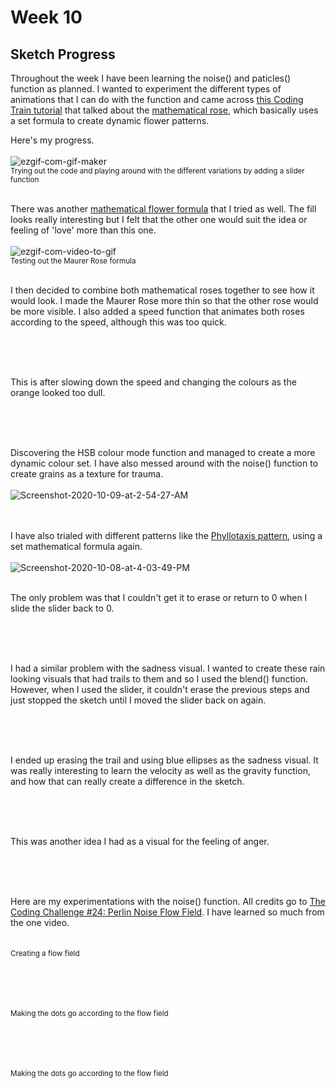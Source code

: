# Week 10
## Sketch Progress

Throughout the week I have been learning the noise() and paticles() function as planned. I wanted to experiment the different types of animations that I can do with the function and came across [this Coding Train tutorial](https://www.youtube.com/watch?v=f5QBExMNB1I&t=369s) that talked about the [mathematical rose](https://en.wikipedia.org/wiki/Rose_(mathematics)), which basically uses a set formula to create dynamic flower patterns.

Here's my progress.
<br /> <br /> 
<img src="https://i.ibb.co/xMLSVh1/ezgif-com-gif-maker.gif" alt="ezgif-com-gif-maker" border="0"><br /> 
<sub> Trying out the code and playing around with the different variations by adding a slider function </sub>
<br /> <br /> 

There was another [mathematical flower formula](https://en.wikipedia.org/wiki/Maurer_rose) that I tried as well. The fill looks really interesting but I felt that the other one would suit the idea or feeling of 'love' more than this one.
<br /> <br /> 
<img src="https://i.ibb.co/zhmjPMz/ezgif-com-video-to-gif.gif" alt="ezgif-com-video-to-gif" border="0"><br /> 
<sub> Testing out the Maurer Rose formula </sub>
<br /> <br /> 

I then decided to combine both mathematical roses together to see how it would look. I made the Maurer Rose more thin so that the other rose would be more visible. I also added a speed function that animates both roses according to the speed, although this was too quick.
<br /> <br /> 
              
<br /> <br /> 

This is after slowing down the speed and changing the colours as the orange looked too dull.
<br /> <br /> 
                      
<br /> <br /> 

Discovering the HSB colour mode function and managed to create a more dynamic colour set. I have also messed around with the noise() function to create grains as a texture for trauma.
<br /> <br /> 
<img src="https://i.ibb.co/nR97Z9S/Screenshot-2020-10-09-at-2-54-27-AM.png" alt="Screenshot-2020-10-09-at-2-54-27-AM" border="0">                      
<br /> <br /> 

I have also trialed with different patterns like the [Phyllotaxis pattern](http://algorithmicbotany.org/papers/abop/abop-ch4.pdf), using a set mathematical formula again.
<br /> <br /> 
<img src="https://i.ibb.co/mN2cS6X/Screenshot-2020-10-08-at-4-03-49-PM.png" alt="Screenshot-2020-10-08-at-4-03-49-PM" border="0">
<br /> <br /> 

The only problem was that I couldn't get it to erase or return to 0 when I slide the slider back to 0. 
<br /> <br /> 

<br /> <br /> 


I had a similar problem with the sadness visual. I wanted to create these rain looking visuals that had trails to them and so I used the blend() function. However, when I used the slider, it couldn't erase the previous steps and just stopped the sketch until I moved the slider back on again.
<br /> <br /> 

<br /> <br /> 

I ended up erasing the trail and using blue ellipses as the sadness visual. It was really interesting to learn the velocity as well as the gravity function, and how that can really create a difference in the sketch.
<br /> <br /> 

<br /> <br /> 


This was another idea I had as a visual for the feeling of anger.
<br /> <br /> 

<br /> <br /> 

Here are my experimentations with the noise() function. All credits go to [The Coding Challenge #24: Perlin Noise Flow Field](https://www.youtube.com/watch?v=BjoM9oKOAKY). I have learned so much from the one video. 
<br /> <br /> 
              <br /> 
<sub> Creating a flow field </sub>
<br /> <br /> 

<br /> <br /> 
              <br /> 
<sub> Making the dots go according to the flow field </sub>
<br /> <br /> 

<br /> <br /> 
              <br /> 
<sub> Making the dots go according to the flow field </sub>
<br /> <br /> 
